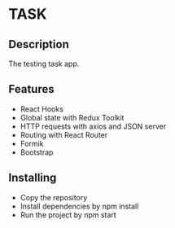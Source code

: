 # TASK

## Description
The testing task app.

## Features 
- React Hooks
- Global state with Redux Toolkit
- HTTP requests with axios and JSON server
- Routing with React Router
- Formik
- Bootstrap

## Installing
- Copy the repository
- Install dependencies by npm install
- Run the project by npm start
